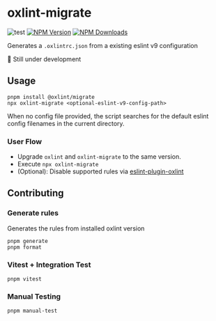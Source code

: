 # oxlint-migrate

![test](https://github.com/oxc-project/oxlint-migrate/actions/workflows/test.yml/badge.svg)
[![NPM Version](https://img.shields.io/npm/v/%40oxlint%2Fmigrate)](https://www.npmjs.com/package/@oxlint/migrate)
[![NPM Downloads](https://img.shields.io/npm/dm/%40oxlint%2Fmigrate)](https://www.npmjs.com/package/@oxlint/migrate)

Generates a `.oxlintrc.json` from a existing eslint v9 configuration

🚧 Still under development

## Usage

`pnpm install @oxlint/migrate`  
`npx oxlint-migrate <optional-eslint-v9-config-path>`

When no config file provided, the script searches for the default eslint config filenames in the current directory.

### User Flow

- Upgrade `oxlint` and `oxlint-migrate` to the same version.
- Execute `npx oxlint-migrate`
- (Optional): Disable supported rules via [eslint-plugin-oxlint](https://github.com/oxc-project/eslint-plugin-oxlint)

## Contributing

### Generate rules

Generates the rules from installed oxlint version

```shell
pnpm generate
pnpm format
```

### Vitest + Integration Test

```shell
pnpm vitest
```

### Manual Testing

```shell
pnpm manual-test
```

